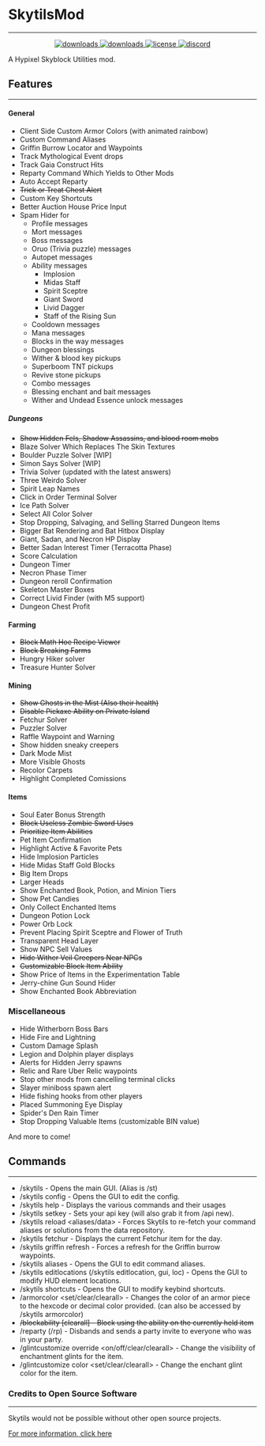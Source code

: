 # SkytilsMod
***
<p align="center">
  <a href="https://github.com/Skytils/SkytilsMod/releases" target="_blank">
    <img alt="downloads" src="https://img.shields.io/github/v/release/Skytils/SkytilsMod?color=4166f5&style=flat-square" />
  </a>
  <a href="https://github.com/Skytils/SkytilsMod/releases" target="_blank">
    <img alt="downloads" src="https://img.shields.io/github/downloads/Skytils/SkytilsMod/total?color=4166f5&style=flat-square" />
  </a>
  <a href="https://github.com/Skytils/SkytilsMod/blob/main/LICENSE" target="_blank">
    <img alt="license" src="https://img.shields.io/github/license/Skytils/SkytilsMod?color=4166f5&style=flat-square" />
  </a>
  <a href="https://discord.gg/skytils" target="_blank">
    <img alt="discord" src="https://img.shields.io/discord/807302538558308352?color=4166f5&label=discord&style=flat-square" />
  </a>
</p>
A Hypixel Skyblock Utilities mod.


## Features
***
#### General
 - Client Side Custom Armor Colors (with animated rainbow)
 - Custom Command Aliases
 - Griffin Burrow Locator and Waypoints
 - Track Mythological Event drops
 - Track Gaia Construct Hits
 - Reparty Command Which Yields to Other Mods
 - Auto Accept Reparty
 - ~~Trick or Treat Chest Alert~~
 - Custom Key Shortcuts
 - Better Auction House Price Input
 - Spam Hider for
     - Profile messages
     - Mort messages
     - Boss messages
     - Oruo (Trivia puzzle) messages
     - Autopet messages
     - Ability messages
          - Implosion
          - Midas Staff
          - Spirit Sceptre
          - Giant Sword
          - Livid Dagger
          - Staff of the Rising Sun
     - Cooldown messages
     - Mana messages
     - Blocks in the way messages
     - Dungeon blessings
     - Wither & blood key pickups
     - Superboom TNT pickups
     - Revive stone pickups
     - Combo messages
     - Blessing enchant and bait messages
     - Wither and Undead Essence unlock messages
##### Dungeons
 - ~~Show Hidden Fels, Shadow Assassins, and blood room mobs~~
 - Blaze Solver Which Replaces The Skin Textures
 - Boulder Puzzle Solver [WIP]
 - Simon Says Solver [WIP]
 - Trivia Solver (updated with the latest answers)
 - Three Weirdo Solver
 - Spirit Leap Names
 - Click in Order Terminal Solver
 - Ice Path Solver
 - Select All Color Solver
 - Stop Dropping, Salvaging, and Selling Starred Dungeon Items
 - Bigger Bat Rendering and Bat Hitbox Display
 - Giant, Sadan, and Necron HP Display
 - Better Sadan Interest Timer (Terracotta Phase)
 - Score Calculation
 - Dungeon Timer
 - Necron Phase Timer
 - Dungeon reroll Confirmation
 - Skeleton Master Boxes
 - Correct Livid Finder (with M5 support)
 - Dungeon Chest Profit
#### Farming
 - ~~Block Math Hoe Recipe Viewer~~
 - ~~Block Breaking Farms~~
 - Hungry Hiker solver
 - Treasure Hunter Solver
#### Mining 
 - ~~Show Ghosts in the Mist (Also their health)~~
 - ~~Disable Pickaxe Ability on Private Island~~
 - Fetchur Solver
 - Puzzler Solver
 - Raffle Waypoint and Warning
 - Show hidden sneaky creepers
 - Dark Mode Mist
 - More Visible Ghosts
 - Recolor Carpets
 - Highlight Completed Comissions
#### Items
 - Soul Eater Bonus Strength
 - ~~Block Useless Zombie Sword Uses~~
 - ~~Prioritize Item Abilities~~
 - Pet Item Confirmation
 - Highlight Active & Favorite Pets
 - Hide Implosion Particles
 - Hide Midas Staff Gold Blocks
 - Big Item Drops
 - Larger Heads
 - Show Enchanted Book, Potion, and Minion Tiers
 - Show Pet Candies
 - Only Collect Enchanted Items
 - Dungeon Potion Lock
 - Power Orb Lock
 - Prevent Placing Spirit Sceptre and Flower of Truth
 - Transparent Head Layer
 - Show NPC Sell Values
 - ~~Hide Wither Veil Creepers Near NPCs~~
 - ~~Customizable Block Item Ability~~
 - Show Price of Items in the Experimentation Table
 - Jerry-chine Gun Sound Hider
 - Show Enchanted Book Abbreviation
### Miscellaneous
 - Hide Witherborn Boss Bars
 - Hide Fire and Lightning
 - Custom Damage Splash
 - Legion and Dolphin player displays
 - Alerts for Hidden Jerry spawns
 - Relic and Rare Uber Relic waypoints
 - Stop other mods from cancelling terminal clicks
 - Slayer miniboss spawn alert
 - Hide fishing hooks from other players
 - Placed Summoning Eye Display
 - Spider's Den Rain Timer
 - Stop Dropping Valuable Items (customizable BIN value)


And more to come!

## Commands
***
- /skytils - Opens the main GUI. (Alias is /st)
- /skytils config - Opens the GUI to edit the config.
- /skytils help - Displays the various commands and their usages
- /skytils setkey <apikey> - Sets your api key (will also grab it from /api new).
- /skytils reload <aliases/data> - Forces Skytils to re-fetch your command aliases or solutions from the data repository.
- /skytils fetchur - Displays the current Fetchur item for the day.
- /skytils griffin refresh - Forces a refresh for the Griffin burrow waypoints.
- /skytils aliases - Opens the GUI to edit command aliases.
- /skytils editlocations (/skytils editlocation, gui, loc) - Opens the GUI to modify HUD element locations.
- /skytils shortcuts - Opens the GUI to modify keybind shortcuts.
- /armorcolor <set/clear/clearall> - Changes the color of an armor piece to the hexcode or decimal color provided. (can also be accessed by /skytils armorcolor)
- ~~/blockability [clearall] - Block using the ability on the currently held item~~
- /reparty (/rp) - Disbands and sends a party invite to everyone who was in your party.
- /glintcustomize override <on/off/clear/clearall> - Change the visibility of enchantment glints for the item.
- /glintcustomize color <set/clear/clearall> - Change the enchant glint color for the item.


### Credits to Open Source Software
***
Skytils would not be possible without other open source projects.

[For more information, click here](https://github.com/Skytils/SkytilsMod/blob/main/OPEN_SOURCE_SOFTWARE.md)
